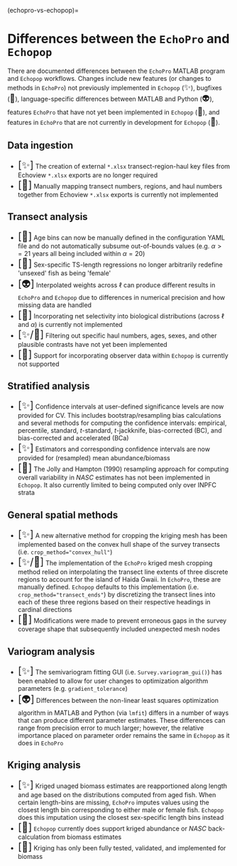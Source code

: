 (echopro-vs-echopop)=
# Differences between the `EchoPro` and `Echopop`

There are documented differences between the `EchoPro` MATLAB program and `Echopop` workflows. Changes include new features (or changes to methods in `EchoPro`) not previously implemented in `Echopop` (<span style="font-size:5mm;">:sparkles:</span>), bugfixes (<span style="font-size:5mm;">:bug:</span>), language-specific differences between MATLAB and Python (<span style="font-size:5mm;">:alien:</span>), features `EchoPro` that have not yet been implemented in `Echopop` (<span style="font-size:5mm;">:jigsaw:</span>), and features in `EchoPro` that are not currently in development for `Echopop` (<span style="font-size:5mm;">:closed_book:</span>).

## Data ingestion
- <span style="font-size:6mm;">[:sparkles:]</span> The creation of external `*.xlsx` transect-region-haul key files from Echoview `*.xlsx` exports are no longer required
- <span style="font-size:6mm;">[:jigsaw:]</span> Manually mapping transect numbers, regions, and haul numbers together from Echoview `*.xlsx` exports is currently not implemented

## Transect analysis
- <span style="font-size:6mm;">[:bug:]</span> Age bins can now be manually defined in the configuration YAML file and do not automatically subsume out-of-bounds values (e.g. $\alpha >= 21$ years all being included within $\alpha = 20$)
- <span style="font-size:6mm;">[:bug:]</span> Sex-specific TS-length regressions no longer arbitrarily redefine 'unsexed' fish as being 'female'
- <span style="font-size:6mm;">[:alien:]</span> Interpolated weights across $\ell$ can produce different results in `EchoPro` and `Echopop` due to differences in numerical precision and how missing data are handled
- <span style="font-size:6mm;">[:jigsaw:]</span> Incorporating net selectivity into biological distributions (across $\ell$ and $\alpha$) is currently not implemented
- <span style="font-size:6mm;">[:sparkles:/:jigsaw:]</span> Filtering out specific haul numbers, ages, sexes, and other plausible contrasts have not yet been implemented
- <span style="font-size:6mm;">[:closed_book:]</span> Support for incorporating observer data within `Echopop` is currently not supported

## Stratified analysis
- <span style="font-size:6mm;">[:sparkles:]</span> Confidence intervals at user-defined significance levels are now provided for CV. This includes bootstrap/resampling bias calculations and several methods for computing the confidence intervals: empirical, percentile, standard, $t$-standard, $t$-jackknife, bias-corrected (BC), and bias-corrected and accelerated (BCa)
- <span style="font-size:6mm;">[:sparkles:]</span> Estimators and corresponding confidence intervals are now provided for (resampled) mean abundance/biomass
- <span style="font-size:6mm;">[:jigsaw:]</span> The Jolly and Hampton (1990) resampling approach for computing overall variability in $\textit{NASC}$ estimates has not been implemented in `Echopop`. It also currently limited to being computed only over INPFC strata

## General spatial methods
- <span style="font-size:6mm;">[:sparkles:]</span> A new alternative method for cropping the kriging mesh has been implemented based on the convex hull shape of the survey transects  (i.e. `crop_method="convex_hull"`)
- <span style="font-size:6mm;">[:sparkles:/:bug:]</span> The implementation of the `EchoPro` kriged mesh cropping method relied on interpolating the transect line extents of three discrete regions to account for the island of Haida Gwaii. In `EchoPro`, these are manually defined. `Echopop` defaults to this implementation (i.e. `crop_method="transect_ends"`) by discretizing the transect lines into each of these three regions based on their respective headings in cardinal directions 
- <span style="font-size:6mm;">[:bug:]</span> Modifications were made to prevent erroneous gaps in the survey coverage shape that subsequently included unexpected mesh nodes


## Variogram analysis
- <span style="font-size:6mm;">[:sparkles:]</span> The semivariogram fitting GUI (i.e. `Survey.variogram_gui()`) has been enabled to allow for user changes to optimization algorithm parameters (e.g. `gradient_tolerance`)
- <span style="font-size:6mm;">[:alien:]</span> Differences between the non-linear least squares optimization algorithm in MATLAB and Python (via `lmfit`) differs in a number of ways that can produce different parameter estimates. These differences can range from precision error to much larger; however, the relative importance placed on parameter order remains the same in `Echopop` as it does in `EchoPro`
  
## Kriging analysis
- <span style="font-size:6mm;">[:sparkles:]</span> Kriged unaged biomass estimates are reapportioned along length and age based on the distributions computed from aged fish. When certain length-bins are missing, `EchoPro` imputes values using the closest length bin corresponding to either male or female fish. `Echopop` does this imputation using the closest sex-specific length bins instead
- <span style="font-size:6mm;">[:jigsaw:]</span> `Echopop` currently does support kriged abundance or $\textit{NASC}$ back-calculation from biomass estimates
- <span style="font-size:6mm;">[:jigsaw:]</span> Kriging has only been fully tested, validated, and implemented for biomass